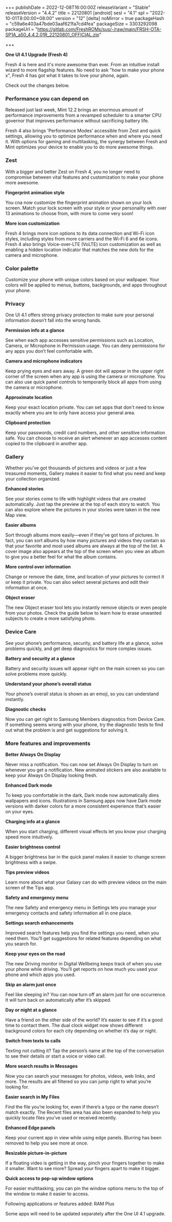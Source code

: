 +++
publishDate = 2022-12-08T16:00:00Z
releaseVariant = "Stable"
releaseVersion = "4.4.2"
title = 22120801
[android]
sesl = "4.1"
spl = "2022-10-01T8:00:00+08:00"
version = "12"
[delta]
noMirror = true
packageHash = "c59a6e403a47bde03aaf621fa7cd4fea"
packageSize = 3303292098
packageUrl = "https://gitlab.com/FreshROMs/sus/-/raw/main/FRSH-OTA-SP1A_a50_4.4.2.01R_22120801_OFFICIAL.zip"

+++

**One UI 4.1 Upgrade (Fresh 4)**

Fresh 4 is here and it's more awesome than ever. From an intuitive install wizard to more flagship features. No need to ask "how to make your phone x", Fresh 4 has got what it takes to love your phone, again.

Check out the changes below.


### Performance you can depend on

Released just last week, Mint 12.2 brings an enormous amount of performance improvements from a revamped scheduler to a smarter CPU governor that improves performance without sacrificing battery life.

Fresh 4 also brings 'Performance Modes' accessible from Zest and quick settings, allowing you to optimize performance when and where you need it. With options for gaming and multitasking, the synergy between Fresh and Mint optimizes your device to enable you to do more awesome things.


### Zest

With a bigger and better Zest on Fresh 4, you no longer need to compromise between vital features and customization to make your phone more awesome.

**Fingerprint animation style**

You cna now customize the fingerprint animation shown on your lock screen. Match your lock screen with your style or your personality with over 13 animations to choose from, with more to come very soon!

**More icon customization**

Fresh 4 brings more icon options to its data connection and Wi-Fi icon styles, including styles from more carriers and the Wi-Fi 6 and 6e icons. Fresh 4 also brings Voice-over-LTE (VoLTE) icon customization as well as enabling a hidden location indicator that matches the new dots for the camera and microphone. 


### Color palette

Customize your phone with unique colors based on your wallpaper. Your colors will be applied to menus, buttons, backgrounds, and apps throughout your phone.


### Privacy

One UI 4.1 offers strong privacy protection to make sure your personal information doesn’t fall into the wrong hands.

**Permission info at a glance**

See when each app accesses sensitive permissions such as Location, Camera, or Microphone in Permission usage. You can deny permissions for any apps you don’t feel comfortable with.

**Camera and microphone indicators**

Keep prying eyes and ears away. A green dot will appear in the upper right corner of the screen when any app is using the camera or microphone. You can also use quick panel controls to temporarily block all apps from using the camera or microphone.

**Approximate location**

Keep your exact location private. You can set apps that don't need to know exactly where you are to only have access your general area.

**Clipboard protection**

Keep your passwords, credit card numbers, and other sensitive information safe. You can choose to receive an alert whenever an app accesses content copied to the clipboard in another app.


### Gallery

Whether you’ve got thousands of pictures and videos or just a few treasured moments, Gallery makes it easier to find what you need and keep your collection organized.

**Enhanced stories**

See your stories come to life with highlight videos that are created automatically. Just tap the preview at the top of each story to watch. You can also explore where the pictures in your stories were taken in the new Map view.

**Easier albums**

Sort through albums more easily—even if they’ve got tons of pictures. In fact, you can sort albums by how many pictures and videos they contain so that your favorite and most used albums are always at the top of the list. A cover image also appears at the top of the screen when you view an album to give you a better feel for what the album contains.

**More control over information**

Change or remove the date, time, and location of your pictures to correct it or keep it private. You can also select several pictures and edit their information at once.

**Object eraser**

The new Object eraser tool lets you instantly remove objects or even people from your photos. Check the guide below to learn how to erase unwanted subjects to create a more satisfying photo.


### Device Care

See your phone’s performance, security, and battery life at a glance, solve problems quickly, and get deep diagnostics for more complex issues.

**Battery and security at a glance**

Battery and security issues will appear right on the main screen so you can solve problems more quickly.

**Understand your phone’s overall status**

Your phone’s overall status is shown as an emoji, so you can understand instantly.

**Diagnostic checks**

Now you can get right to Samsung Members diagnostics from Device Care. If something seems wrong with your phone, try the diagnostic tests to find out what the problem is and get suggestions for solving it.


### More features and improvements

**Better Always On Display**

Never miss a notification. You can now set Always On Display to turn on whenever you get a notification. New animated stickers are also available to keep your Always On Display looking fresh.

**Enhanced Dark mode**

To keep you comfortable in the dark, Dark mode now automatically dims wallpapers and icons. Illustrations in Samsung apps now have Dark mode versions with darker colors for a more consistent experience that’s easier on your eyes.

**Charging info at a glance**

When you start charging, different visual effects let you know your charging speed more intuitively.

**Easier brightness control**

A bigger brightness bar in the quick panel makes it easier to change screen brightness with a swipe.

**Tips preview videos**

Learn more about what your Galaxy can do with preview videos on the main screen of the Tips app.

**Safety and emergency menu**

The new Safety and emergency menu in Settings lets you manage your emergency contacts and safety information all in one place.

**Settings search enhancements**

Improved search features help you find the settings you need, when you need them. You’ll get suggestions for related features depending on what you search for.

**Keep your eyes on the road**

The new Driving monitor in Digital Wellbeing keeps track of when you use your phone while driving. You’ll get reports on how much you used your phone and which apps you used.

**Skip an alarm just once**

Feel like sleeping in? You can now turn off an alarm just for one occurrence. It will turn back on automatically after it’s skipped.

**Day or night at a glance**

Have a friend on the other side of the world? It’s easier to see if it’s a good time to contact them. The dual clock widget now shows different background colors for each city depending on whether it’s day or night.

**Switch from texts to calls**

Texting not cutting it? Tap the person’s name at the top of the conversation to see their details or start a voice or video call.

**More search results in Messages**

Now you can search your messages for photos, videos, web links, and more. The results are all filtered so you can jump right to what you’re looking for.

**Easier search in My Files**

Find the file you’re looking for, even if there’s a typo or the name doesn’t match exactly. The Recent files area has also been expanded to help you quickly locate files you’ve used or received recently.

**Enhanced Edge panels**

Keep your current app in view while using edge panels. Blurring has been removed to help you see more at once.

**Resizable picture-in-picture**

If a floating video is getting in the way, pinch your fingers together to make it smaller. Want to see more? Spread your fingers apart to make it bigger.

**Quick access to pop-up window options**

For easier multitasking, you can pin the window options menu to the top of the window to make it easier to access.

Following applications or features added: RAM Plus

Some apps will need to be updated separately after the One UI 4.1 upgrade.
